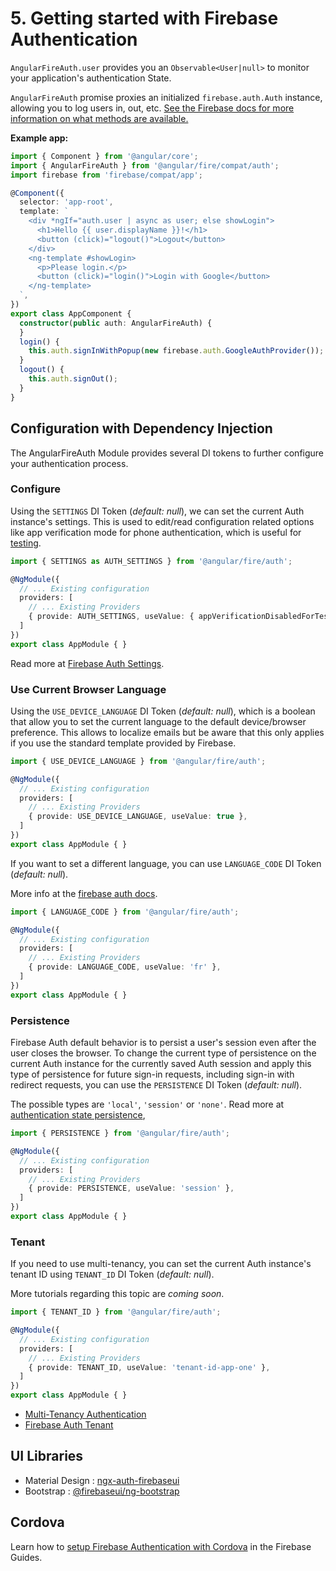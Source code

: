 # 5. Getting started with Firebase Authentication

`AngularFireAuth.user` provides you an `Observable<User|null>` to monitor your application's authentication State.

`AngularFireAuth` promise proxies an initialized
`firebase.auth.Auth` instance, allowing you to log users in, out, etc. [See
the Firebase docs for more information on what methods are available.](https://firebase.google.com/docs/reference/js/firebase.auth.Auth)

**Example app:**

```ts
import { Component } from '@angular/core';
import { AngularFireAuth } from '@angular/fire/compat/auth';
import firebase from 'firebase/compat/app';

@Component({
  selector: 'app-root',
  template: `
    <div *ngIf="auth.user | async as user; else showLogin">
      <h1>Hello {{ user.displayName }}!</h1>
      <button (click)="logout()">Logout</button>
    </div>
    <ng-template #showLogin>
      <p>Please login.</p>
      <button (click)="login()">Login with Google</button>
    </ng-template>
  `,
})
export class AppComponent {
  constructor(public auth: AngularFireAuth) {
  }
  login() {
    this.auth.signInWithPopup(new firebase.auth.GoogleAuthProvider());
  }
  logout() {
    this.auth.signOut();
  }
}
```

## Configuration with Dependency Injection

The AngularFireAuth Module provides several DI tokens to further configure your
authentication process.

### Configure 

Using the `SETTINGS` DI Token (*default: null*), we can set the current Auth
instance's settings. This is used to edit/read configuration related options
like app verification mode for phone authentication, which is useful for
[testing](https://cloud.google.com/identity-platform/docs/test-phone-numbers).

```ts
import { SETTINGS as AUTH_SETTINGS } from '@angular/fire/auth';

@NgModule({
  // ... Existing configuration
  providers: [
    // ... Existing Providers
    { provide: AUTH_SETTINGS, useValue: { appVerificationDisabledForTesting: true } },
  ]
})
export class AppModule { }
```

Read more at [Firebase Auth Settings](https://firebase.google.com/docs/reference/js/firebase.auth.AuthSettings).

### Use Current Browser Language

Using the `USE_DEVICE_LANGUAGE` DI Token (*default: null*), which is a boolean
that allow you to set the current language to the default device/browser
preference. This allows to localize emails but be aware that this only applies
if you use the standard template provided by Firebase. 

```ts
import { USE_DEVICE_LANGUAGE } from '@angular/fire/auth';

@NgModule({
  // ... Existing configuration
  providers: [
    // ... Existing Providers
    { provide: USE_DEVICE_LANGUAGE, useValue: true },
  ]
})
export class AppModule { }
```

If you want to set a different language, you can use `LANGUAGE_CODE` DI Token
(*default: null*).

More info at the [firebase auth docs](https://firebase.google.com/docs/reference/js/firebase.auth.Auth#languagecode).

```ts
import { LANGUAGE_CODE } from '@angular/fire/auth';

@NgModule({
  // ... Existing configuration
  providers: [
    // ... Existing Providers
    { provide: LANGUAGE_CODE, useValue: 'fr' },
  ]
})
export class AppModule { }
```

### Persistence

Firebase Auth default behavior is to persist a user's session even after the
user closes the browser. To change the current type of persistence on the
current Auth instance for the currently saved Auth session and apply this type
of persistence for future sign-in requests, including sign-in with redirect
requests, you can use the `PERSISTENCE` DI Token (*default: null*).

The possible types are `'local'`, `'session'` or `'none'`. Read more at 
[authentication state persistence](https://firebase.google.com/docs/auth/web/auth-state-persistence),

```ts
import { PERSISTENCE } from '@angular/fire/auth';

@NgModule({
  // ... Existing configuration
  providers: [
    // ... Existing Providers
    { provide: PERSISTENCE, useValue: 'session' },
  ]
})
export class AppModule { }
```

### Tenant

If you need to use multi-tenancy, you can set the current Auth instance's tenant
ID using `TENANT_ID` DI Token (*default: null*).

More tutorials regarding this topic are _coming soon_.

```ts
import { TENANT_ID } from '@angular/fire/auth';

@NgModule({
  // ... Existing configuration
  providers: [
    // ... Existing Providers
    { provide: TENANT_ID, useValue: 'tenant-id-app-one' },
  ]
})
export class AppModule { }
```

- [Multi-Tenancy Authentication](https://cloud.google.com/identity-platform/docs/multi-tenancy-authentication)
- [Firebase Auth Tenant](https://firebase.google.com/docs/reference/js/firebase.auth.Auth#tenantid)

## UI Libraries

- Material Design : [ngx-auth-firebaseui](https://github.com/AnthonyNahas/ngx-auth-firebaseui)
- Bootstrap : [@firebaseui/ng-bootstrap](https://github.com/firebaseui/ng-bootstrap)

## Cordova

Learn how to [setup Firebase Authentication with Cordova](https://firebase.google.com/docs/auth/web/cordova) in the Firebase Guides.
